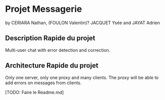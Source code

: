 # Projet Messagerie

by CERIARA Nathan, (FOULON Valentin)? JACQUET Ysée and JAYAT Adrien

## Description Rapide du projet

Multi-user chat with error detection and correction.

## Architecture Rapide du projet

Only one server, only one proxy and many clients.
The proxy will be able to add errors on messages from clients.


[TODO: Faire le Readme.md]
